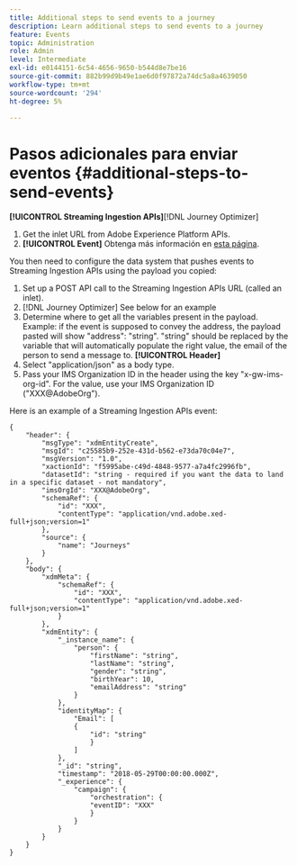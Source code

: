 ```yaml
---
title: Additional steps to send events to a journey
description: Learn additional steps to send events to a journey
feature: Events
topic: Administration
role: Admin
level: Intermediate
exl-id: e0144151-6c54-4656-9650-b544d8e7be16
source-git-commit: 882b99d9b49e1ae6d0f97872a74dc5a8a4639050
workflow-type: tm+mt
source-wordcount: '294'
ht-degree: 5%

---
```


# Pasos adicionales para enviar eventos {#additional-steps-to-send-events}

**[!UICONTROL Streaming Ingestion APIs]**[!DNL Journey Optimizer]

1. Get the inlet URL from Adobe Experience Platform APIs. [](https://experienceleague.adobe.com/docs/experience-platform/ingestion/streaming/overview.html?lang=es)
1. **[!UICONTROL Event]** Obtenga más información en [esta página](../event/about-creating.md#define-the-payload-fields).

You then need to configure the data system that pushes events to Streaming Ingestion APIs using the payload you copied:

1. Set up a POST API call to the Streaming Ingestion APIs URL (called an inlet).
1. [!DNL Journey Optimizer] See below for an example
1. Determine where to get all the variables present in the payload. Example: if the event is supposed to convey the address, the payload pasted will show &quot;address&quot;: &quot;string&quot;. &quot;string&quot; should be replaced by the variable that will automatically populate the right value, the email of the person to send a message to. **[!UICONTROL Header]**
1. Select &quot;application/json&quot; as a body type.
1. Pass your IMS Organization ID in the header using the key &quot;x-gw-ims-org-id&quot;. For the value, use your IMS Organization ID (&quot;XXX@AdobeOrg&quot;).

Here is an example of a Streaming Ingestion APIs event:

```
{
    "header": {
        "msgType": "xdmEntityCreate",
        "msgId": "c25585b9-252e-431d-b562-e73da70c04e7",
        "msgVersion": "1.0",
        "xactionId": "f5995abe-c49d-4848-9577-a7a4fc2996fb",
        "datasetId": "string - required if you want the data to land in a specific dataset - not mandatory",
        "imsOrgId": "XXX@AdobeOrg",
        "schemaRef": {
            "id": "XXX",
            "contentType": "application/vnd.adobe.xed-full+json;version=1"
        },
        "source": {
            "name": "Journeys"
        }
    },
    "body": {
        "xdmMeta": {
            "schemaRef": {
                "id": "XXX",
                "contentType": "application/vnd.adobe.xed-full+json;version=1"
            }
        },
        "xdmEntity": {
            "_instance_name": {
                "person": {
                    "firstName": "string",
                    "lastName": "string",
                    "gender": "string",
                    "birthYear": 10,
                    "emailAddress": "string"
                }
            },
            "identityMap": {
                "Email": [
                {
                    "id": "string"
                    }
                ]
            },
            "_id": "string",
            "timestamp": "2018-05-29T00:00:00.000Z",
            "_experience": {
                "campaign": {
                    "orchestration": {
                    "eventID": "XXX"
                    }
                }
            }
        }
    }
}
```

[](https://jsonformatter.curiousconcept.com)

[](https://experienceleague.adobe.com/docs/experience-platform/ingestion/streaming/troubleshooting.html)

